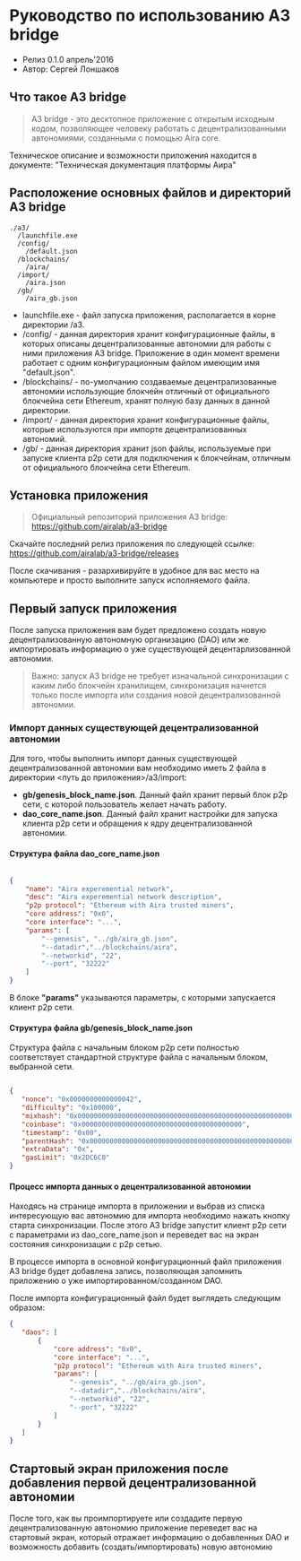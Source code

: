 # Руководство по использованию A3 bridge
- Релиз 0.1.0 апрель'2016
- Автор: Сергей Лоншаков

## Что такое A3 bridge
> A3 bridge - это десктопное приложение с открытым исходным кодом, позволяющее человеку работать с децентрализованными автономиями, созданными с помощью Aira core.

Техническое описание и возможности приложения находится в документе: "Техническая документация платформы Аира"

## Расположение основных файлов и директорий A3 bridge

    ./a3/
      /launchfile.exe
      /config/
        /default.json
      /blockchains/
        /aira/
      /import/
        /aira.json
      /gb/
        /aira_gb.json


- launchfile.exe - файл запуска приложения, располагается в корне директории /a3.
- /config/ - данная директория хранит конфигурационные файлы, в которых описаны децентрализованные автономии для работы с ними приложения A3 bridge. Приложение в один момент времени работает с одним конфигурационным файлом имеющим имя "default.json".
- /blockchains/ - по-умолчанию создаваемые децентрализованные автономии использующие блокчейн отличный от официального блокчейна сети Ethereum, хранят полную базу данных в данной директории.
- /import/ - данная директория хранит конфигурационные файлы, которые используются при импорте децентрализованных автономий.
- /gb/ - данная директория хранит json файлы, используемые при запуске клиента p2p сети для подключения к блокчейнам, отличным от официального блокчейна сети Ethereum.

## Установка приложения
> Официальный репозиторий приложения A3 bridge: https://github.com/airalab/a3-bridge

Скачайте последний релиз приложения по следующей ссылке: https://github.com/airalab/a3-bridge/releases

После скачивания - разархивируйте в удобное для вас место на компьютере и просто выполните запуск исполняемого файла.

## Первый запуск приложения
После запуска приложения вам будет предложено создать новую децентрализованную автономную организацию (DAO) или же импортировать информацию о уже существующей децентарлизованной автономии.

> Важно: запуск A3 bridge не требует изначальной синхронизации с каким либо блокчейн хранилищем, синхронизация начнется только после импорта или создания новой децентрализованной автономии.

### Импорт данных существующей децентрализованной автономии
Для того, чтобы выполнить импорт данных существующей децентрализованной автономии вам необходимо иметь 2 файла в директории <путь до приложения>/a3/import:
- **gb/genesis_block_name.json**. Данный файл хранит первый блок p2p сети, с которой пользователь желает начать работу.
- **dao_core_name.json**. Данный файл хранит настройки для запуска клиента p2p сети и обращения к ядру децентрализованной автономии.

#### Структура файла dao_core_name.json

```json

{
    "name": "Aira experemential network",
    "desc": "Aira experemential network description",
    "p2p protocol": "Ethereum with Aira trusted miners",
    "core address": "0x0",
    "core interface": "...",
    "params": [
        "--genesis", "../gb/aira_gb.json",
        "--datadir","../blockchains/aira",
        "--networkid", "22",
        "--port", "32222"
    ]
}
```
В блоке **"params"** указываются параметры, с которыми запускается клиент p2p сети.

#### Структура файла gb/genesis_block_name.json

Структура файла с начальным блоком p2p сети полностью соответствует стандартной структуре файла с начальным блоком, выбранной сети.

```json

{
   "nonce": "0x0000000000000042",
   "difficulty": "0x100000",
   "mixhash": "0x0000000000000000000000000000000000000000000000000000000000000000",
   "coinbase": "0x0000000000000000000000000000000000000000",
   "timestamp": "0x00",
   "parentHash": "0x0000000000000000000000000000000000000000000000000000000000000000",
   "extraData": "0x",
   "gasLimit": "0x2DC6C0"
}

```
#### Процесс импорта данных о децентрализованной автономии

Находясь на странице импорта в приложении и выбрав из списка интересующую вас автономию для импорта необходимо нажать кнопку старта синхронизации. После этого A3 bridge запустит клиент p2p сети с параметрами из dao_core_name.json и переведет вас на экран состояния синхронизации с p2p сетью.

В процессе импорта в основной конфигурационный файл приложения A3 bridge будет добавлена запись, позволяющая запомнить приложению о уже импортированном/созданном DAO.

После импорта конфигурационный файл будет выглядеть следующим образом:

```json
{
   "daos": [
       {
           "core address": "0x0",
           "core interface": "...",
           "p2p protocol": "Ethereum with Aira trusted miners",
           "params": [
               "--genesis", "../gb/aira_gb.json",
               "--datadir","../blockchains/aira",
               "--networkid", "22",
               "--port", "32222"
           ]
       }
   ]
}
```

## Стартовый экран приложения после добавления первой децентрализованной автономии
После того, как вы проимпортируете или создадите первую децентрализованную автономию приложение переведет вас на стартовый экран, который отражает информацию о добавленных DAO и возможность добавить (создать/импортировать) новую автономию
